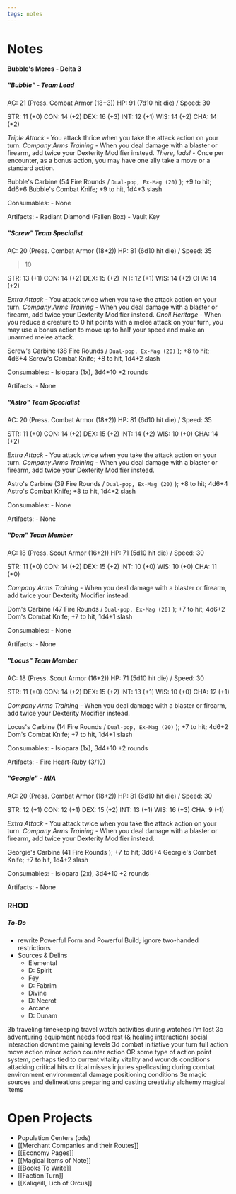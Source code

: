 ```yaml
---
tags: notes
---
```

# Notes
#### Bubble's Mercs - Delta 3
##### "Bubble" - Team Lead
AC: 21 (Press. Combat Armor (18+3))
HP: 91 (7d10 hit die) / Speed: 30

STR: 11 (+0)
CON: 14 (+2)
DEX: 16 (+3)
INT: 12 (+1)
WIS: 14 (+2)
CHA: 14 (+2)

*Triple Attack* - You attack thrice when you take the attack action on your turn.
*Company Arms Training* - When you deal damage with a blaster or firearm, add twice your Dexterity Modifier instead.
*There, lads!* - Once per encounter, as a bonus action, you may have one ally take a move or a standard action.

Bubble's Carbine (54 Fire Rounds / `Dual-pop, Ex-Mag (20)` ); +9 to hit; 4d6+6
Bubble's Combat Knife; +9 to hit, 1d4+3 slash

Consumables:
	- None

Artifacts:
	- Radiant Diamond (Fallen Box)
	- Vault Key

##### "Screw" Team Specialist
AC: 20 (Press. Combat Armor (18+2))
HP: 81 (6d10 hit die) / Speed: 35

> 10

STR: 13 (+1)
CON: 14 (+2)
DEX: 15 (+2)
INT: 12 (+1)
WIS: 14 (+2)
CHA: 14 (+2)

*Extra Attack* - You attack twice when you take the attack action on your turn.
*Company Arms Training* - When you deal damage with a blaster or firearm, add twice your Dexterity Modifier instead.
*Gnoll Heritage* - When you reduce a creature to 0 hit points with a melee attack on your turn, you may use a bonus action to move up to half your speed and make an unarmed melee attack.

Screw's Carbine (38 Fire Rounds / `Dual-pop, Ex-Mag (20)` ); +8 to hit; 4d6+4
Screw's Combat Knife; +8 to hit, 1d4+2 slash

Consumables:
	- Isiopara (1x), 3d4+10 +2 rounds

Artifacts:
	- None

##### "Astro" Team Specialist
AC: 20 (Press. Combat Armor (18+2))
HP: 81 (6d10 hit die) / Speed: 35

STR: 11 (+0)
CON: 14 (+2)
DEX: 15 (+2)
INT: 14 (+2)
WIS: 10 (+0)
CHA: 14 (+2)

*Extra Attack* - You attack twice when you take the attack action on your turn.
*Company Arms Training* - When you deal damage with a blaster or firearm, add twice your Dexterity Modifier instead.

Astro's Carbine (39 Fire Rounds / `Dual-pop, Ex-Mag (20)` ); +8 to hit; 4d6+4
Astro's Combat Knife; +8 to hit, 1d4+2 slash

Consumables:
	- None

Artifacts:
	- None

##### "Dom" Team Member
AC: 18 (Press. Scout Armor (16+2))
HP: 71 (5d10 hit die) / Speed: 30

STR: 11 (+0)
CON: 14 (+2)
DEX: 15 (+2)
INT: 10 (+0)
WIS: 10 (+0)
CHA: 11 (+0)

*Company Arms Training* - When you deal damage with a blaster or firearm, add twice your Dexterity Modifier instead.

Dom's Carbine (47 Fire Rounds / `Dual-pop, Ex-Mag (20)` ); +7 to hit; 4d6+2
Dom's Combat Knife; +7 to hit, 1d4+1 slash

Consumables:
	- None

Artifacts:
	- None

##### "Locus" Team Member
AC: 18 (Press. Scout Armor (16+2))
HP: 71 (5d10 hit die) / Speed: 30

STR: 11 (+0)
CON: 14 (+2)
DEX: 15 (+2)
INT: 13 (+1)
WIS: 10 (+0)
CHA: 12 (+1)

*Company Arms Training* - When you deal damage with a blaster or firearm, add twice your Dexterity Modifier instead.

Locus's Carbine (14 Fire Rounds / `Dual-pop, Ex-Mag (20)` ); +7 to hit; 4d6+2
Dom's Combat Knife; +7 to hit, 1d4+1 slash

Consumables:
	- Isiopara (1x), 3d4+10 +2 rounds

Artifacts:
	- Fire Heart-Ruby (3/10)

##### "Georgie" - MIA
AC: 20 (Press. Combat Armor (18+2))
HP: 81 (6d10 hit die) / Speed: 30

STR: 12 (+1)
CON: 12 (+1)
DEX: 15 (+2)
INT: 13 (+1)
WIS: 16 (+3)
CHA: 9 (-1)

*Extra Attack* - You attack twice when you take the attack action on your turn.
*Company Arms Training* - When you deal damage with a blaster or firearm, add twice your Dexterity Modifier instead.

Georgie's Carbine (41 Fire Rounds ); +7 to hit; 3d6+4
Georgie's Combat Knife; +7 to hit, 1d4+2 slash

Consumables:
	- Isiopara (2x), 3d4+10 +2 rounds

Artifacts:
	- None



### RHOD
##### To-Do
- rewrite Powerful Form and Powerful Build; ignore two-handed restrictions
- Sources & Delins
	- Elemental
	- D: Spirit
	- Fey
	- D: Fabrim
	- Divine
	- D: Necrot
	- Arcane
	- D: Dunam

3b traveling
timekeeping
travel watch
activities during watches
i'm lost
3c adventuring
equipment
needs
	food
	rest (& healing interaction)
social interaction
downtime
gaining levels
3d combat
initiative
your turn
	full action
	move action
	minor action
	counter action
	OR
	some type of action point system, perhaps tied to current vitality
vitality and wounds
conditions
attacking
	critical hits
	critical misses
	injuries
spellcasting during combat
environment
	environmental damage
	positioning
conditions
3e magic
sources and delineations
preparing and casting
creativity
alchemy
magical items

# Open Projects
- Population Centers (ods)
- [[Merchant Companies and their Routes]]
- [[Economy Pages]]
- [[Magical Items of Note]]
- [[Books To Write]]
- [[Faction Turn]]
- [[Kaliqeill, Lich of Orcus]]